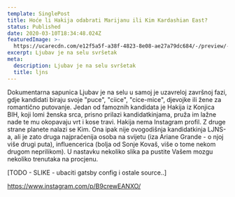 ```yaml
---
template: SinglePost
title: Hoće li Hakija odabrati Marijanu ili Kim Kardashian East?
status: Published
date: 2020-03-10T18:34:48.024Z
featuredImage: >-
  https://ucarecdn.com/e12f5a5f-a38f-4823-8e08-ae27a79dc684/-/preview/-/enhance/100/
excerpt: Ljubav je na selu svršetak
meta:
  description: Ljubav je na selu svršetak
  title: ljns
---
```

Dokumentarna sapunica Ljubav je na selu u samoj je uzavreloj završnoj fazi, gdje kandidati biraju svoje "puce", "ciice", "cice-mice", djevojke ili žene za romantično putovanje. Jedan od famoznih kandidata je Hakija iz Konjica BIH, koji lomi ženska srca, prisno prilazi kandidatkinjama, pruža im lažne nade te mu okopavaju vrt i kose travi. Hakija nema Instagram profil. Z druge strane planete nalazi se Kim. Ona ipak nije ovogodišnja kandidatkinja LJNS-a, ali je zato druga najpraćenija osoba na svijetu (iza Ariane Grande - o njoj više drugi puta), influencerica (bolja od Sonje Kovaš, više o tome nekom drugom neprilikom). U nastavku nekoliko slika pa pustite Vašem mozgu nekoliko trenutaka na procjenu. 

\[TODO - SLIKE - ubaciti gatsby config i ostale source..]

https://www.instagram.com/p/B9crewEANXO/
